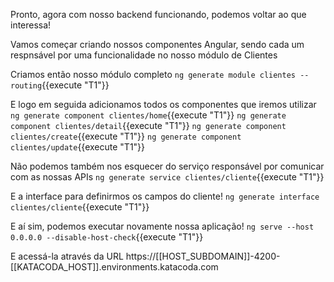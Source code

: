 Pronto, agora com nosso backend funcionando, podemos voltar ao que interessa!

Vamos começar criando nossos componentes Angular, sendo cada um respnsável por uma funcionalidade no nosso módulo de Clientes

Criamos então nosso módulo completo
`ng generate module clientes --routing`{{execute "T1"}}

E logo em seguida adicionamos todos os componentes que iremos utilizar
`ng generate component clientes/home`{{execute "T1"}}
`ng generate component clientes/detail`{{execute "T1"}}
`ng generate component clientes/create`{{execute "T1"}}
`ng generate component clientes/update`{{execute "T1"}}

Não podemos também nos esquecer do serviço responsável por comunicar com as nossas APIs
`ng generate service clientes/cliente`{{execute "T1"}}

E a interface para definirmos os campos do cliente!
`ng generate interface  clientes/cliente`{{execute "T1"}}

E aí sim, podemos executar novamente nossa aplicação!
`ng serve --host 0.0.0.0 --disable-host-check`{{execute "T1"}}

E acessá-la através da URL
https://[[HOST_SUBDOMAIN]]-4200-[[KATACODA_HOST]].environments.katacoda.com

